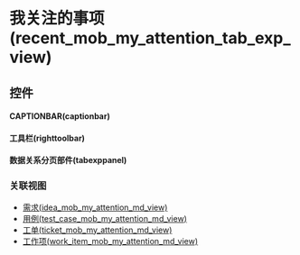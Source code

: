 # 我关注的事项(recent_mob_my_attention_tab_exp_view)  <!-- {docsify-ignore-all} -->



## 控件
#### CAPTIONBAR(captionbar)
#### 工具栏(righttoolbar)
#### 数据关系分页部件(tabexppanel)


### 关联视图
  * [需求(idea_mob_my_attention_md_view)](app/view/idea_mob_my_attention_md_view)
  * [用例(test_case_mob_my_attention_md_view)](app/view/test_case_mob_my_attention_md_view)
  * [工单(ticket_mob_my_attention_md_view)](app/view/ticket_mob_my_attention_md_view)
  * [工作项(work_item_mob_my_attention_md_view)](app/view/work_item_mob_my_attention_md_view)

<script>
 const { createApp } = Vue
  createApp({
    data() {
      return {

      }
    }
  }).use(ElementPlus).mount('#app')
</script>